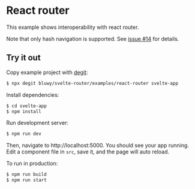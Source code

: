 # React router

This example shows interoperability with react router.

Note that only hash navigation is supported. See [issue #14](https://github.com/bluwy/svelte-router/issues/14) for details.

## Try it out

Copy example project with [degit](https://github.com/Rich-Harris/degit):

```bash
$ npx degit bluwy/svelte-router/examples/react-router svelte-app
```

Install dependencies:

```bash
$ cd svelte-app
$ npm install
```

Run development server:

```bash
$ npm run dev
```

Then, navigate to http://localhost:5000. You should see your app running. Edit a component file in `src`, save it, and the page will auto reload.

To run in production:

```bash
$ npm run build
$ npm run start
```
